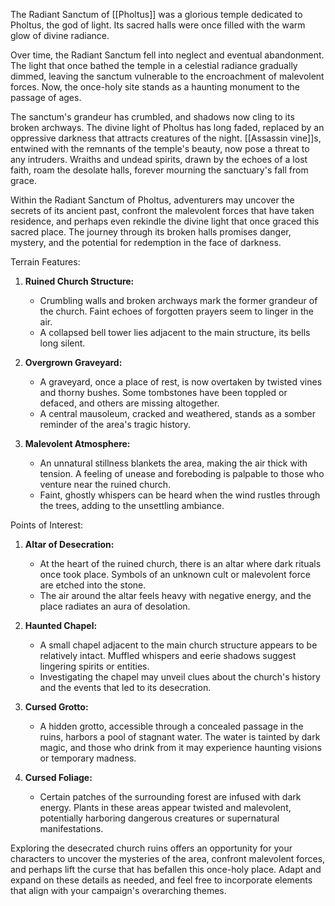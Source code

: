 The Radiant Sanctum of [[Pholtus]] was a glorious temple dedicated to Pholtus, the god of light. Its sacred halls were once filled with the warm glow of divine radiance. 

Over time, the Radiant Sanctum fell into neglect and eventual abandonment. The light that once bathed the temple in a celestial radiance gradually dimmed, leaving the sanctum vulnerable to the encroachment of malevolent forces. Now, the once-holy site stands as a haunting monument to the passage of ages.

The sanctum's grandeur has crumbled, and shadows now cling to its broken archways. The divine light of Pholtus has long faded, replaced by an oppressive darkness that attracts creatures of the night. [[Assassin vine]]s, entwined with the remnants of the temple's beauty, now pose a threat to any intruders. Wraiths and undead spirits, drawn by the echoes of a lost faith, roam the desolate halls, forever mourning the sanctuary's fall from grace.

Within the Radiant Sanctum of Pholtus, adventurers may uncover the secrets of its ancient past, confront the malevolent forces that have taken residence, and perhaps even rekindle the divine light that once graced this sacred place. The journey through its broken halls promises danger, mystery, and the potential for redemption in the face of darkness.

Terrain Features:

1. **Ruined Church Structure:**
    
    - Crumbling walls and broken archways mark the former grandeur of the church. Faint echoes of forgotten prayers seem to linger in the air.
    - A collapsed bell tower lies adjacent to the main structure, its bells long silent.
2. **Overgrown Graveyard:**
    
    - A graveyard, once a place of rest, is now overtaken by twisted vines and thorny bushes. Some tombstones have been toppled or defaced, and others are missing altogether.
    - A central mausoleum, cracked and weathered, stands as a somber reminder of the area's tragic history.
3. **Malevolent Atmosphere:**
    
    - An unnatural stillness blankets the area, making the air thick with tension. A feeling of unease and foreboding is palpable to those who venture near the ruined church.
    - Faint, ghostly whispers can be heard when the wind rustles through the trees, adding to the unsettling ambiance.

Points of Interest:

1. **Altar of Desecration:**
    
    - At the heart of the ruined church, there is an altar where dark rituals once took place. Symbols of an unknown cult or malevolent force are etched into the stone.
    - The air around the altar feels heavy with negative energy, and the place radiates an aura of desolation.
2. **Haunted Chapel:**
    
    - A small chapel adjacent to the main church structure appears to be relatively intact. Muffled whispers and eerie shadows suggest lingering spirits or entities.
    - Investigating the chapel may unveil clues about the church's history and the events that led to its desecration.
3. **Cursed Grotto:**
    
    - A hidden grotto, accessible through a concealed passage in the ruins, harbors a pool of stagnant water. The water is tainted by dark magic, and those who drink from it may experience haunting visions or temporary madness.
4. **Cursed Foliage:**
    
    - Certain patches of the surrounding forest are infused with dark energy. Plants in these areas appear twisted and malevolent, potentially harboring dangerous creatures or supernatural manifestations.

Exploring the desecrated church ruins offers an opportunity for your characters to uncover the mysteries of the area, confront malevolent forces, and perhaps lift the curse that has befallen this once-holy place. Adapt and expand on these details as needed, and feel free to incorporate elements that align with your campaign's overarching themes.
